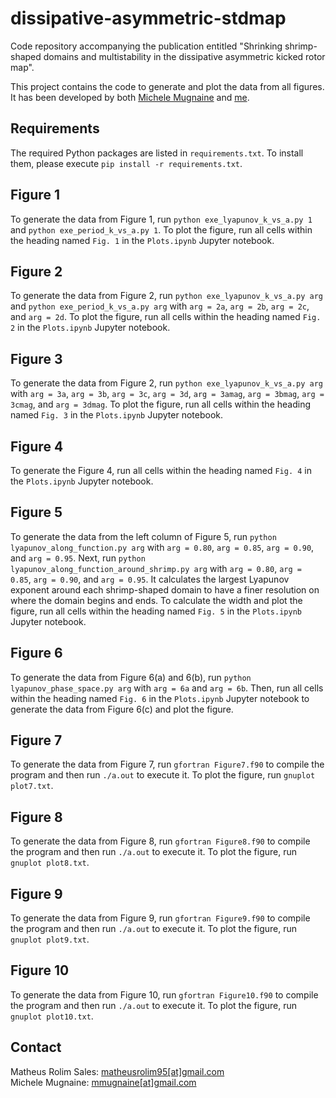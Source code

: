 # dissipative-asymmetric-stdmap

Code repository accompanying the publication entitled "Shrinking shrimp-shaped domains and multistability in the dissipative asymmetric kicked rotor map".

This project contains the code to generate and plot the data from all figures. It has been developed by both [Michele Mugnaine](https://mmugnaine.github.io/) and [me](https://mrolims.github.io/).

## Requirements

The required Python packages are listed in ``` requirements.txt ```. To install them, please execute ``` pip install -r requirements.txt ```.

## Figure 1

To generate the data from Figure 1, run ``` python exe_lyapunov_k_vs_a.py 1 ``` and ``` python exe_period_k_vs_a.py 1 ```. To plot the figure, run all cells within the heading named ``` Fig. 1 ``` in the ``` Plots.ipynb ``` Jupyter notebook.

## Figure 2

To generate the data from Figure 2, run ``` python exe_lyapunov_k_vs_a.py arg ``` and ``` python exe_period_k_vs_a.py arg ``` with ``` arg = 2a ```, ``` arg = 2b ```, ``` arg = 2c ```, and ``` arg = 2d ```. To plot the figure, run all cells within the heading named ``` Fig. 2 ``` in the ``` Plots.ipynb ``` Jupyter notebook.

## Figure 3

To generate the data from Figure 2, run ``` python exe_lyapunov_k_vs_a.py arg ``` with ``` arg = 3a ```, ``` arg = 3b ```, ``` arg = 3c ```, ``` arg = 3d ```, ``` arg = 3amag ```, ``` arg = 3bmag ```, ``` arg = 3cmag ```, and ``` arg = 3dmag ```. To plot the figure, run all cells within the heading named ``` Fig. 3 ``` in the ``` Plots.ipynb ``` Jupyter notebook.

## Figure 4

To generate the Figure 4, run all cells within the heading named ``` Fig. 4 ``` in the ``` Plots.ipynb ``` Jupyter notebook.

## Figure 5

To generate the data from the left column of Figure 5, run ``` python lyapunov_along_function.py arg ``` with ``` arg = 0.80 ```, ``` arg = 0.85 ```, ``` arg = 0.90 ```, and ``` arg = 0.95 ```. Next, run ``` python lyapunov_along_function_around_shrimp.py arg ``` with ``` arg = 0.80 ```, ``` arg = 0.85 ```, ``` arg = 0.90 ```, and ``` arg = 0.95 ```. It calculates the largest Lyapunov exponent around each shrimp-shaped domain to have a finer resolution on where the domain begins and ends. To calculate the width and plot the figure, run all cells within the heading named ``` Fig. 5 ``` in the ``` Plots.ipynb ``` Jupyter notebook.

## Figure 6

To generate the data from Figure 6(a) and 6(b), run ``` python lyapunov_phase_space.py arg ``` with ``` arg = 6a ``` and ``` arg = 6b ```. Then, run all cells within the heading named ``` Fig. 6 ``` in the ``` Plots.ipynb ``` Jupyter notebook to generate the data from Figure 6(c) and plot the figure.

## Figure 7

To generate the data from Figure 7, run ``` gfortran Figure7.f90 ``` to compile the program and then run ``` ./a.out ``` to execute it. To plot the figure, run ``` gnuplot plot7.txt ```.

## Figure 8

To generate the data from Figure 8, run ``` gfortran Figure8.f90 ``` to compile the program and then run ``` ./a.out ``` to execute it. To plot the figure, run ``` gnuplot plot8.txt ```.

## Figure 9

To generate the data from Figure 9, run ``` gfortran Figure9.f90 ``` to compile the program and then run ``` ./a.out ``` to execute it. To plot the figure, run ``` gnuplot plot9.txt ```.

## Figure 10

To generate the data from Figure 10, run ``` gfortran Figure10.f90 ``` to compile the program and then run ``` ./a.out ``` to execute it. To plot the figure, run ``` gnuplot plot10.txt ```.

## Contact

Matheus Rolim Sales: [matheusrolim95[at]gmail.com](mailto:matheusrolim95@gmail.com)\
Michele Mugnaine: [mmugnaine[at]gmail.com](mailto:mmugnaine95@gmail.com)